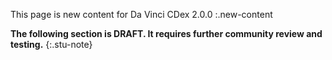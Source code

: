 <!-- input/examples/cdex-task-example22.json -->
This page is new content for Da Vinci CDex 2.0.0
:.new-content

**The following section is DRAFT. It requires further community review and testing.**
{:.stu-note}